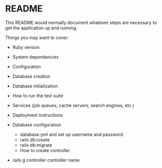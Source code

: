 # README

This README would normally document whatever steps are necessary to get the
application up and running.

Things you may want to cover:

- Ruby version

- System dependencies

- Configuration

- Database creation

- Database initialization

- How to run the test suite

- Services (job queues, cache servers, search engines, etc.)

- Deployment instructions

- Database configuration
  - database.yml and set up username and password
  - rails db:create
  - rails db:migrate
  - How to create controller

* rails g controller controller name
